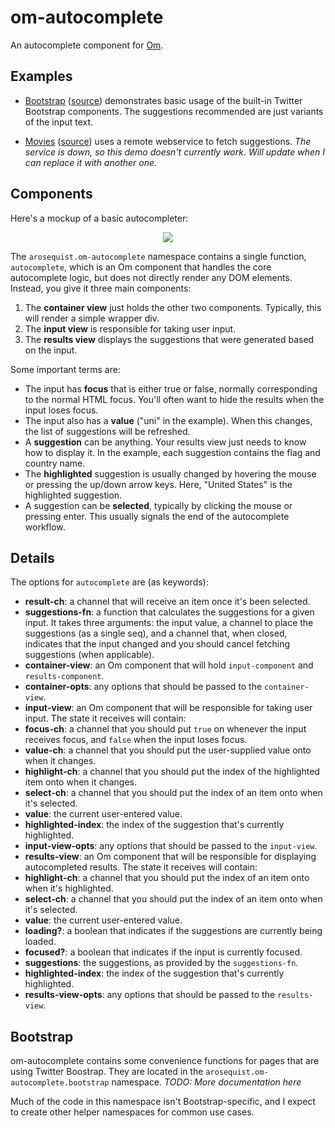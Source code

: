 # om-autocomplete

An autocomplete component for [Om](http://github.com/swannodette/om).

## Examples

* [Bootstrap](http://arosequist.github.io/om-autocomplete/bootstrap/index.html) ([source](https://github.com/arosequist/om-autocomplete/blob/master/examples/bootstrap/src/arosequist/om_autocomplete/examples/bootstrap.cljs)) demonstrates basic usage of the built-in Twitter Bootstrap components. The suggestions recommended are just variants of the input text.

* [Movies](http://arosequist.github.io/om-autocomplete/movies/index.html) ([source](https://github.com/arosequist/om-autocomplete/blob/master/examples/movies/src/arosequist/om_autocomplete/examples/movies.cljs)) uses a remote webservice to fetch suggestions. _The service is down, so this demo doesn't currently work. Will update when I can replace it with another one._

## Components

Here's a mockup of a basic autocompleter:

<p align="center">
  <img src="http://arosequist.github.io/om-autocomplete/components.png" />
</p>

The `arosequist.om-autocomplete` namespace contains a single function, `autocomplete`, which is an Om component that handles the core autocomplete logic, but does not directly render any DOM elements. Instead, you give it three main components:

1. The **container view** just holds the other two components. Typically, this will render a simple wrapper div.
1. The **input view** is responsible for taking user input.
1. The **results view** displays the suggestions that were generated based on the input.

Some important terms are:

* The input has **focus** that is either true or false, normally corresponding to the normal HTML focus. You'll often want to hide the results when the input loses focus.
* The input also has a **value** ("uni" in the example). When this changes, the list of suggestions will be refreshed.
* A **suggestion** can be anything. Your results view just needs to know how to display it. In the example, each suggestion contains the flag and country name.
* The **highlighted** suggestion is usually changed by hovering the mouse or pressing the up/down arrow keys. Here, "United States" is the highlighted suggestion.
* A suggestion can be **selected**, typically by clicking the mouse or pressing enter. This usually signals the end of the autocomplete workflow.

## Details

The options for `autocomplete` are (as keywords):

* **result-ch**: a channel that will receive an item once it's been selected.
* **suggestions-fn**: a function that calculates the suggestions for a given input. It takes three arguments: the input value, a channel to place the suggestions (as a single seq), and a channel that, when closed, indicates that the input changed and you should cancel fetching suggestions (when applicable).
* **container-view**: an Om component that will hold `input-component` and `results-component`.
* **container-opts**: any options that should be passed to the `container-view`.
* **input-view**: an Om component that will be responsible for taking user input. The state it receives will contain:
 * **focus-ch**: a channel that you should put `true` on whenever the input receives focus, and `false` when the input loses focus.
 * **value-ch**: a channel that you should put the user-supplied value onto when it changes.
 * **highlight-ch**: a channel that you should put the index of the highlighted item onto when it changes.
 * **select-ch**: a channel that you should put the index of an item onto when it's selected.
 * **value**: the current user-entered value.
 * **highlighted-index**: the index of the suggestion that's currently highlighted.
* **input-view-opts**: any options that should be passed to the `input-view`.
* **results-view**: an Om component that will be responsible for displaying autocompleted results. The state it receives will contain:
 * **highlight-ch**: a channel that you should put the index of an item onto when it's highlighted.
 * **select-ch**: a channel that you should put the index of an item onto when it's selected.
 * **value**: the current user-entered value.
 * **loading?**: a boolean that indicates if the suggestions are currently being loaded.
 * **focused?**: a boolean that indicates if the input is currently focused.
 * **suggestions**: the suggestions, as provided by the `suggestions-fn`.
 * **highlighted-index**: the index of the suggestion that's currently highlighted.
* **results-view-opts**: any options that should be passed to the `results-view`.

## Bootstrap

om-autocomplete contains some convenience functions for pages that are using Twitter Boostrap. They are located in the `arosequist.om-autocomplete.bootstrap` namespace. *TODO: More documentation here*

Much of the code in this namespace isn't Bootstrap-specific, and I expect to create other helper namespaces for common use cases.
